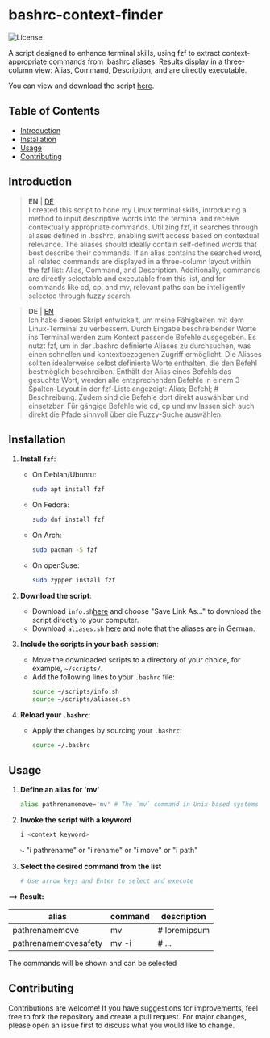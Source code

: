 # bashrc-context-finder


![License](https://img.shields.io/badge/license-MIT-green)

A script designed to enhance terminal skills, using fzf to extract context-appropriate commands from .bashrc aliases. Results display in a three-column view: Alias, Command, Description, and are directly executable.

You can view and download the script [here](./info.sh).

## Table of Contents
- [Introduction](#introduction)
- [Installation](#installation)
- [Usage](#usage)
- [Contributing](#contributing)



## Introduction
> **EN** | [DE](#DE)  
I created this script to hone my Linux terminal skills, introducing a method to input descriptive words into the terminal and receive contextually appropriate commands. Utilizing fzf, it searches through aliases defined in .bashrc, enabling swift access based on contextual relevance. The aliases should ideally contain self-defined words that best describe their commands. If an alias contains the searched word, all related commands are displayed in a three-column layout within the fzf list: Alias, Command, and Description. Additionally, commands are directly selectable and executable from this list, and for commands like cd, cp, and mv, relevant paths can be intelligently selected through fuzzy search.

> **DE** | [EN](#EN)  
Ich habe dieses Skript entwickelt, um meine Fähigkeiten mit dem Linux-Terminal zu verbessern. Durch Eingabe beschreibender Worte ins Terminal werden zum Kontext passende Befehle ausgegeben. Es nutzt fzf, um in der .bashrc definierte Aliases zu durchsuchen, was einen schnellen und kontextbezogenen Zugriff ermöglicht. Die Aliases sollten idealerweise selbst definierte Worte enthalten, die den Befehl bestmöglich beschreiben. Enthält der Alias eines Befehls das gesuchte Wort, werden alle entsprechenden Befehle in einem 3-Spalten-Layout in der fzf-Liste angezeigt: Alias; Befehl; # Beschreibung. Zudem sind die Befehle dort direkt auswählbar und einsetzbar. Für gängige Befehle wie cd, cp und mv lassen sich auch direkt die Pfade sinnvoll über die Fuzzy-Suche auswählen.

## Installation

1. **Install `fzf`**:
   - On Debian/Ubuntu:
     ```bash
     sudo apt install fzf
     ```
   - On Fedora:
     ```bash
     sudo dnf install fzf
     ```
   - On Arch:
     ```bash
     sudo pacman -S fzf
     ```
   - On openSuse:
     ```bash
     sudo zypper install fzf
     ```

1. **Download the script**:
   - Download `info.sh`[here](https://github.com/theus-V/bashrc-context-finder/raw/main/info.sh) and choose "Save Link As..." to download the script directly to your computer.
   - Download `aliases.sh` [here](https://github.com/theus-V/bashrc-context-finder/blob/main/aliases.sh) and note that the aliases are in German.

2. **Include the scripts in your bash session**:
   - Move the downloaded scripts to a directory of your choice, for example, `~/scripts/`.
   - Add the following lines to your `.bashrc` file:
     ```bash
     source ~/scripts/info.sh
     source ~/scripts/aliases.sh
     ```

3. **Reload your `.bashrc`**:
   - Apply the changes by sourcing your `.bashrc`:
     ```bash
     source ~/.bashrc
     ```

## Usage

1. **Define an alias for 'mv'**
   ```bash
   alias pathrenamemove='mv' # The `mv` command in Unix-based systems is used to move files or directories from ...

   ```

2. **Invoke the script with a keyword**
   ```bash
   i <context keyword>
   ```
     ⤷ 
   "i pathrename"
   or
   "i rename"
   or
   "i move"
   or
   "i path"
   
   

3. **Select the desired command from the list**
   ```bash
   # Use arrow keys and Enter to select and execute
   ```

⟹ **Result:**

|    alias             |    command     |  description  |
|----------------------|----------------|---------------|
|pathrenamemove        |mv              | # loremipsum  |
|pathrenamemovesafety  |mv -i           | # ...         |

The commands will be shown and can be selected


## Contributing
Contributions are welcome! If you have suggestions for improvements, feel free to fork the repository and create a pull request. For major changes, please open an issue first to discuss what you would like to change.
